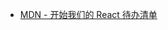 * [MDN - 开始我们的 React 待办清单](https://developer.mozilla.org/zh-CN/docs/Learn/Tools_and_testing/Client-side_JavaScript_frameworks/React_todo_list_beginning)
